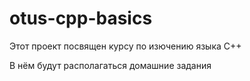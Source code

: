 # otus-cpp-basics

Этот проект посвящен курсу по изючению языка C++

В нём будут располагаться домашние задания
